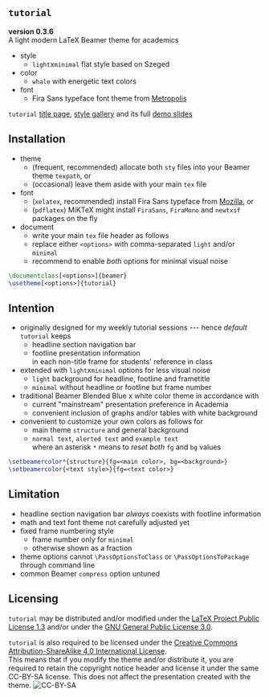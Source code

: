 ## `tutorial`  
**version 0.3.6**  
A light modern LaTeX Beamer theme for academics

+ style
  - `light`x`minimal` flat style based on Szeged 
+ color
  - `whale` with energetic text colors
+ font
  - Fira Sans typeface font theme from [Metropolis](https://github.com/matze/mtheme)

`tutorial` [title page](/demo/tutorial-title.pdf), [style gallery](/demo/tutorial-style.pdf) and its full [demo slides](/demo/tutorial-demo.pdf)



## Installation
+ theme
  - (frequent, recommended) allocate both `sty` files into your Beamer theme `texpath`, or
  - (occasional) leave them aside with your main `tex` file
+ font
  - (`xelatex`, recommended) install Fira Sans typeface from [Mozilla](https://www.mozilla.org/en-US/styleguide/products/firefox-os/typeface/), or
  - (`pdflatex`) MiKTeX might install `FiraSans`, `FiraMono` and `newtxsf` packages on the fly 
+ document
  - write your main `tex` file header as follows
  - replace either `<options>` with comma-separated `light` and/or `minimal`
  - recommend to enable _both_ options for minimal visual noise
```latex
\documentclass[<options>]{beamer}
\usetheme[<options>]{tutorial}
```



## Intention
+ originally designed for my weekly tutorial sessions --- hence _default_ `tutorial` keeps
  - headline section navigation bar
  - footline presentation information  
  in each non-title frame for students' reference in class
+ extended with `light`x`minimal` options for less visual noise
  - `light` background for headline, footline and frametitle
  - `minimal` without headline or footline but frame number
+ traditional Beamer Blended Blue x white color theme in accordance with
  - current "mainstream" presentation preference in Academia
  - convenient inclusion of graphs and/or tables with white background
+ convenient to customize your own colors as follows for
  - main theme `structure` and general background
  - `normal text`, `alerted text` and `example text`  
  where an asterisk `*` means to _reset both_ `fg` and `bg` values
```latex
\setbeamercolor*{structure}{fg=<main color>, bg=<background>}
\setbeamercolor{<text style>}{fg=<text color>}
``` 



## Limitation
+ headline section navigation bar _always_ coexists with footline information
+ math and text font theme not carefully adjusted yet
+ fixed frame numbering style
  - frame number only for `minimal`
  - otherwise shown as a fraction
+ theme options cannot `\PassOptionsToClass` or `\PassOptionsToPackage` through command line
+ common Beamer `compress` option untuned



## Licensing
`tutorial` may be distributed and/or modified under the [LaTeX Project Public License 1.3](http://www.latex-project.org/lppl.txt "LPPLv1.3c") and/or under the [GNU General Public License 3.0](http://www.gnu.org/licenses/gpl-3.0.txt "GNU GPLv3").

`tutorial` is also required to be licensed under the [Creative Commons Attribution-ShareAlike 4.0 International License](http://creativecommons.org/licenses/by-sa/4.0/ "CC-BY-SA-4.0").  
This means that if you modify the theme and/or distribute it, you are required to retain the copyright notice header and license it under the same CC-BY-SA license.
This does not affect the presentation created with the theme.
![CC-BY-SA](https://i.creativecommons.org/l/by-sa/4.0/80x15.png "CC-BY-SA-4.0")
